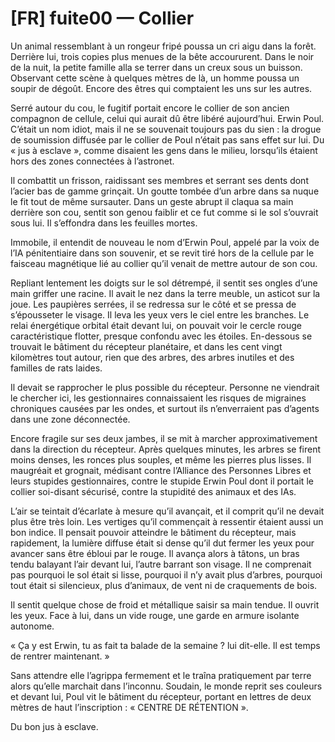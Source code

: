 # [FR] fuite00 — Collier
Un animal ressemblant à un rongeur fripé poussa un cri aigu dans la forêt. Derrière lui, trois copies plus menues de la bête accoururent. Dans le noir de la nuit, la petite famille alla se terrer dans un creux sous un buisson. Observant cette scène à quelques mètres de là, un homme poussa un soupir de dégoût. Encore des êtres qui comptaient les uns sur les autres.

Serré autour du cou, le fugitif portait encore le collier de son ancien compagnon de cellule, celui qui aurait dû être libéré aujourd’hui. Erwin Poul. C’était un nom idiot, mais il ne se souvenait toujours pas du sien : la drogue de soumission diffusée par le collier de Poul n’était pas sans effet sur lui. Du « jus à esclave », comme disaient les gens dans le milieu, lorsqu’ils étaient hors des zones connectées à l’astronet.

Il combattit un frisson, raidissant ses membres et serrant ses dents dont l’acier bas de gamme grinçait. Un goutte tombée d’un arbre dans sa nuque le fit tout de même sursauter. Dans un geste abrupt il claqua sa main derrière son cou, sentit son genou faiblir et ce fut comme si le sol s’ouvrait sous lui. Il s’effondra dans les feuilles mortes.

Immobile, il entendit de nouveau le nom d’Erwin Poul, appelé par la voix de l’IA pénitentiaire dans son souvenir, et se revit tiré hors de la cellule par le faisceau magnétique lié au collier qu’il venait de mettre autour de son cou.

Repliant lentement les doigts sur le sol détrempé, il sentit ses ongles d’une main griffer une racine. Il avait le nez dans la terre meuble, un asticot sur la joue. Les paupières serrées, il se redressa sur le côté et se pressa de s’épousseter le visage. Il leva les yeux vers le ciel entre les branches. Le relai énergétique orbital était devant lui, on pouvait voir le cercle rouge caractéristique flotter, presque confondu avec les étoiles. En-dessous se trouvait le bâtiment du récepteur planétaire, et dans les cent vingt kilomètres tout autour, rien que des arbres, des arbres inutiles et des familles de rats laides.

Il devait se rapprocher le plus possible du récepteur. Personne ne viendrait le chercher ici, les gestionnaires connaissaient les risques de migraines chroniques causées par les ondes, et surtout ils n’enverraient pas d’agents dans une zone déconnectée.

Encore fragile sur ses deux jambes, il se mit à marcher approximativement dans la direction du récepteur. Après quelques minutes, les arbres se firent moins denses, les ronces plus souples, et même les pierres plus lisses. Il maugréait et grognait, médisant contre l’Alliance des Personnes Libres et leurs stupides gestionnaires, contre le stupide Erwin Poul dont il portait le collier soi-disant sécurisé, contre la stupidité des animaux et des IAs.

L’air se teintait d’écarlate à mesure qu’il avançait, et il comprit qu’il ne devait plus être très loin. Les vertiges qu’il commençait à ressentir étaient aussi un bon indice. Il pensait pouvoir atteindre le bâtiment du récepteur, mais rapidement, la lumière diffuse était si dense qu’il dut fermer les yeux pour avancer sans être ébloui par le rouge. Il avança alors à tâtons, un bras tendu balayant l’air devant lui, l’autre barrant son visage. Il ne comprenait pas pourquoi le sol était si lisse, pourquoi il n’y avait plus d’arbres, pourquoi tout était si silencieux, plus d’animaux, de vent ni de craquements de bois.

Il sentit quelque chose de froid et métallique saisir sa main tendue. Il ouvrit les yeux. Face à lui, dans un vide rouge, une garde en armure isolante autonome.

« Ça y est Erwin, tu as fait ta balade de la semaine ? lui dit-elle. Il est temps de rentrer maintenant. »

Sans attendre elle l’agrippa fermement et le traîna pratiquement par terre alors qu’elle marchait dans l’inconnu. Soudain, le monde reprit ses couleurs et devant lui, Poul vit le bâtiment du récepteur, portant en lettres de deux mètres de haut l’inscription : « CENTRE DE RÉTENTION ».

Du bon jus à esclave.